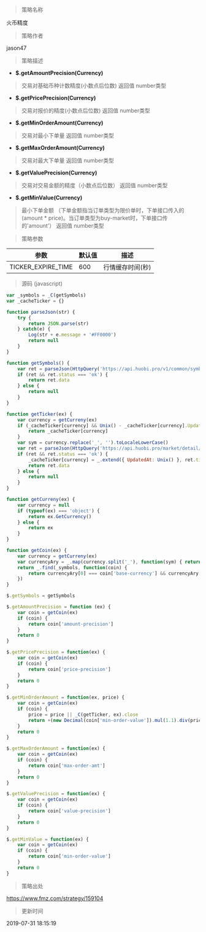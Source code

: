 
> 策略名称

火币精度

> 策略作者

jason47

> 策略描述

- **$.getAmountPrecision(Currency)**
> 交易对基础币种计数精度(小数点后位数)
> 返回值 number类型

- **$.getPricePrecision(Currency)**
> 交易对报价的精度(小数点后位数)
> 返回值 number类型

- **$.getMinOrderAmount(Currency)**
> 交易对最小下单量 
> 返回值 number类型

- **$.getMaxOrderAmount(Currency)**
> 交易对最大下单量
> 返回值 number类型

- **$.getValuePrecision(Currency)**
> 交易对交易金额的精度（小数点后位数）
> 返回值 number类型

- **$.getMinValue(Currency)**
> 最小下单金额 （下单金额指当订单类型为限价单时，下单接口传入的(amount * price)。当订单类型为buy-market时，下单接口传的'amount'）
> 返回值 number类型

> 策略参数



|参数|默认值|描述|
|----|----|----|
|TICKER_EXPIRE_TIME|600|行情缓存时间(秒)|


> 源码 (javascript)

``` javascript
var _symbols = _C(getSymbols)
var _cacheTicker = {}

function parseJson(str) {
    try {
        return JSON.parse(str)
    } catch(e) {
        Log(str + e.message + '#FF0000')
        return null
    }
}

function getSymbols() {
    var ret = parseJson(HttpQuery('https://api.huobi.pro/v1/common/symbols'))
    if (ret && ret.status === 'ok') {
        return ret.data
    } else {
        return null
    }
}

function getTicker(ex) {
    var currency = getCurreny(ex)
    if (_cacheTicker[currency] && Unix() - _cacheTicker[currency].UpdatedAt < TICKER_EXPIRE_TIME) {
        return _cacheTicker[currency]
    }
    var sym = currency.replace('_', '').toLocaleLowerCase()
    var ret = parseJson(HttpQuery('https://api.huobi.pro/market/detail/merged?symbol=' + sym))
    if (ret && ret.status === 'ok') {
        _cacheTicker[currency] = _.extend({ UpdatedAt: Unix() }, ret.tick)
        return ret.data
    } else {
        return null
    }
}

function getCurreny(ex) {
    var currency = null
    if (typeof(ex) === 'object') {
        return ex.GetCurrency()
    } else {
        return ex
    }
}

function getCoin(ex) {
    var currency = getCurreny(ex)
    var currencyAry = _.map(currency.split('_'), function(sym) { return sym.toLocaleLowerCase() })
    return _.find(_symbols, function(coin) {
        return currencyAry[0] === coin['base-currency'] && currencyAry[1] === coin['quote-currency']
    })
}

$.getSymbols = getSymbols

$.getAmountPrecision = function (ex) {
    var coin = getCoin(ex)
    if (coin) {
        return coin['amount-precision']
    }
    return 0
}

$.getPricePrecision = function(ex) {
    var coin = getCoin(ex)
    if (coin) {
        return coin['price-precision']
    }
    return 0
}

$.getMinOrderAmount = function(ex, price) {
    var coin = getCoin(ex)
    if (coin) {
        price = price || _C(getTicker, ex).close
        return +(new Decimal(coin['min-order-value']).mul(1.1).div(price).toFixed($.getAmountPrecision(ex), Decimal.ROUND_CEIL))
    }
    return 0
}

$.getMaxOrderAmount = function(ex) {
    var coin = getCoin(ex)
    if (coin) {
        return coin['max-order-amt']
    }
    return 0
}

$.getValuePrecision = function(ex) {
    var coin = getCoin(ex)
    if (coin) {
        return coin['value-precision']
    }
    return 0
}

$.getMinValue = function(ex) {
    var coin = getCoin(ex)
    if (coin) {
        return coin['min-order-value']
    }
    return 0
}

```

> 策略出处

https://www.fmz.com/strategy/159104

> 更新时间

2019-07-31 18:15:19
